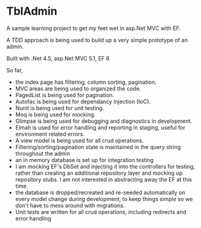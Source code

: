 TblAdmin
========

A sample learning project to get my feet wet in asp.Net MVC with EF.

A TDD approach is being used to build up a very simple prototype of an admin.

Built with .Net 4.5, asp.Net MVC 5.1, EF 6

So far, 
- the index page has filtering, column sorting, pagination.
- MVC areas are being used to organized the code.
- PagedList is being used for pagination.
- Autofac is being used for dependancy injection (IoC).
- Nunit is being used for unit testing.
- Moq is being used for mocking.
- Glimpse is being used for debugging and diagnostics in development.
- Elmah is used for error handling and reporting in staging, useful for environment related errors.
- A view model is being used for all crud operations.
- Filtering/sorting/pagination state is maintained in the query string throughout the admin
- an in memory database is set up for integration testing
- I am mocking EF's DbSet and injecting it into the controllers for testing, rather than creating an additional repository layer and mocking up repository stubs. I am not interested in abstracting away the EF at this time.
- the database is dropped/recreated and re-seeded automatically on every model change during development, to keep things simple so we don't have to mess around with migrations.
- Unit tests are written for all crud operations, including redirects and error handling
